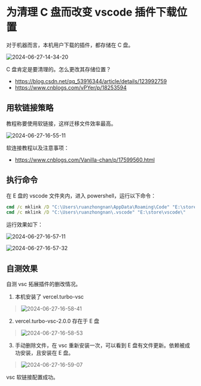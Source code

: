 # 为清理 C 盘而改变 vscode 插件下载位置

对于机器而言，本机用户下载的插件，都存储在 C 盘。

![2024-06-27-14-34-20](https://cdn.jsdelivr.net/gh/RuanZhongNan/img-store/img/2024-06-27-14-34-20.png)

C 盘肯定是要清理的。怎么更改其存储位置？

- https://blog.csdn.net/qq_53916344/article/details/123992759
- https://www.cnblogs.com/vPYer/p/18253594

## 用软链接策略

教程称要使用软链接，这样迁移文件效率最高。

![2024-06-27-16-55-11](https://cdn.jsdelivr.net/gh/RuanZhongNan/img-store/img/2024-06-27-16-55-11.png)

软连接教程以及注意事项：

- https://www.cnblogs.com/Vanilla-chan/p/17599560.html

## 执行命令

在 E 盘的 vscode 文件夹内，进入 powershell，运行以下命令：

```cmd
cmd /c mklink /D "C:\Users\ruanzhongnan\AppData\Roaming\Code" "E:\store\vscode\user-data\"
cmd /c mklink /D "C:\Users\ruanzhongnan\.vscode" "E:\store\vscode\"
```

运行效果如下：

![2024-06-27-16-57-11](https://cdn.jsdelivr.net/gh/RuanZhongNan/img-store/img/2024-06-27-16-57-11.png)

![2024-06-27-16-57-32](https://cdn.jsdelivr.net/gh/RuanZhongNan/img-store/img/2024-06-27-16-57-32.png)

## 自测效果

自测 vsc 拓展插件的删改情况。

1. 本机安装了 vercel.turbo-vsc

> ![2024-06-27-16-58-41](https://cdn.jsdelivr.net/gh/RuanZhongNan/img-store/img/2024-06-27-16-58-41.png)

2. vercel.turbo-vsc-2.0.0 存在于 E 盘

> ![2024-06-27-16-58-53](https://cdn.jsdelivr.net/gh/RuanZhongNan/img-store/img/2024-06-27-16-58-53.png)

3. 手动删除文件，在 vsc 重新安装一次，可以看到 E 盘有文件更新。依赖被成功安装，且安装在 E 盘。

> ![2024-06-27-16-59-07](https://cdn.jsdelivr.net/gh/RuanZhongNan/img-store/img/2024-06-27-16-59-07.png)

vsc 软链接配置成功。
